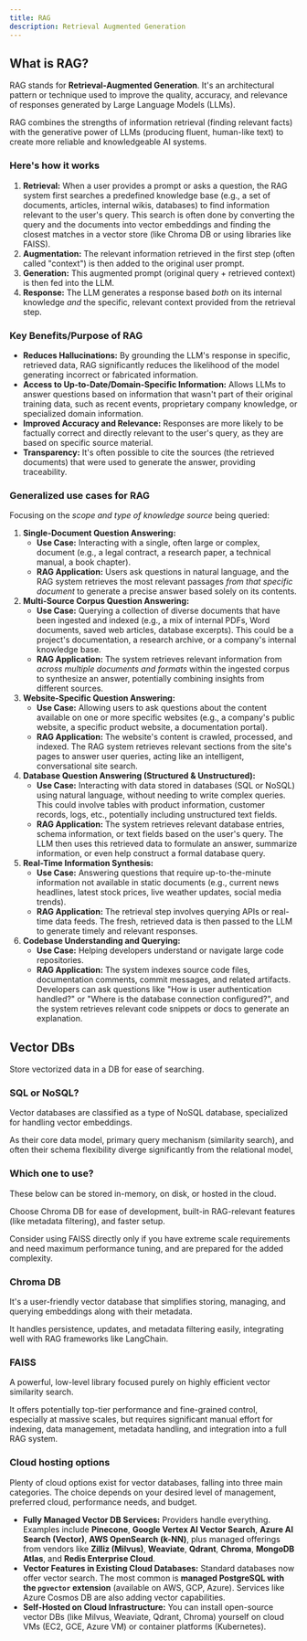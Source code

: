 ```yaml
---
title: RAG 
description: Retrieval Augmented Generation
---
```


## What is RAG?

RAG stands for **Retrieval-Augmented Generation**. It's an architectural pattern or technique used to improve the quality, accuracy, and relevance of responses generated by Large Language Models (LLMs).

RAG combines the strengths of information retrieval (finding relevant facts) with the generative power of LLMs (producing fluent, human-like text) to create more reliable and knowledgeable AI systems.

### Here's how it works

1.  **Retrieval:** When a user provides a prompt or asks a question, the RAG system first searches a predefined knowledge base (e.g., a set of documents, articles, internal wikis, databases) to find information relevant to the user's query. This search is often done by converting the query and the documents into vector embeddings and finding the closest matches in a vector store (like Chroma DB or using libraries like FAISS).
2.  **Augmentation:** The relevant information retrieved in the first step (often called "context") is then added to the original user prompt.
3.  **Generation:** This augmented prompt (original query + retrieved context) is then fed into the LLM.
4.  **Response:** The LLM generates a response based *both* on its internal knowledge *and* the specific, relevant context provided from the retrieval step.

### Key Benefits/Purpose of RAG

* **Reduces Hallucinations:** By grounding the LLM's response in specific, retrieved data, RAG significantly reduces the likelihood of the model generating incorrect or fabricated information.
* **Access to Up-to-Date/Domain-Specific Information:** Allows LLMs to answer questions based on information that wasn't part of their original training data, such as recent events, proprietary company knowledge, or specialized domain information.
* **Improved Accuracy and Relevance:** Responses are more likely to be factually correct and directly relevant to the user's query, as they are based on specific source material.
* **Transparency:** It's often possible to cite the sources (the retrieved documents) that were used to generate the answer, providing traceability.

### Generalized use cases for RAG

Focusing on the *scope and type of knowledge source* being queried:

1.  **Single-Document Question Answering:**
    * **Use Case:** Interacting with a single, often large or complex, document (e.g., a legal contract, a research paper, a technical manual, a book chapter).
    * **RAG Application:** Users ask questions in natural language, and the RAG system retrieves the most relevant passages *from that specific document* to generate a precise answer based solely on its contents.
2.  **Multi-Source Corpus Question Answering:**
    * **Use Case:** Querying a collection of diverse documents that have been ingested and indexed (e.g., a mix of internal PDFs, Word documents, saved web articles, database excerpts). This could be a project's documentation, a research archive, or a company's internal knowledge base.
    * **RAG Application:** The system retrieves relevant information from *across multiple documents and formats* within the ingested corpus to synthesize an answer, potentially combining insights from different sources.
3.  **Website-Specific Question Answering:**
    * **Use Case:** Allowing users to ask questions about the content available on one or more specific websites (e.g., a company's public website, a specific product website, a documentation portal).
    * **RAG Application:** The website's content is crawled, processed, and indexed. The RAG system retrieves relevant sections from the site's pages to answer user queries, acting like an intelligent, conversational site search.
4.  **Database Question Answering (Structured & Unstructured):**
    * **Use Case:** Interacting with data stored in databases (SQL or NoSQL) using natural language, without needing to write complex queries. This could involve tables with product information, customer records, logs, etc., potentially including unstructured text fields.
    * **RAG Application:** The system retrieves relevant database entries, schema information, or text fields based on the user's query. The LLM then uses this retrieved data to formulate an answer, summarize information, or even help construct a formal database query.
5.  **Real-Time Information Synthesis:**
    * **Use Case:** Answering questions that require up-to-the-minute information not available in static documents (e.g., current news headlines, latest stock prices, live weather updates, social media trends).
    * **RAG Application:** The retrieval step involves querying APIs or real-time data feeds. The fresh, retrieved data is then passed to the LLM to generate timely and relevant responses.
6.  **Codebase Understanding and Querying:**
    * **Use Case:** Helping developers understand or navigate large code repositories.
    * **RAG Application:** The system indexes source code files, documentation comments, commit messages, and related artifacts. Developers can ask questions like "How is user authentication handled?" or "Where is the database connection configured?", and the system retrieves relevant code snippets or docs to generate an explanation.

## Vector DBs

Store vectorized data in a DB for ease of searching. 


### SQL or NoSQL?
Vector databases are classified as a type of NoSQL database, specialized for handling vector embeddings.

As their core data model, primary query mechanism (similarity search), and often their schema flexibility diverge significantly from the relational model, 

### Which one to use?

These below can be stored in-memory, on disk, or hosted in the cloud.

Choose Chroma DB for ease of development, built-in RAG-relevant features (like metadata filtering), and faster setup. 

Consider using FAISS directly only if you have extreme scale requirements and need maximum performance tuning, and are prepared for the added complexity.

### Chroma DB

It's a user-friendly vector database that simplifies storing, managing, and querying embeddings along with their metadata. 

It handles persistence, updates, and metadata filtering easily, integrating well with RAG frameworks like LangChain.

### FAISS

A powerful, low-level library focused purely on highly efficient vector similarity search. 

It offers potentially top-tier performance and fine-grained control, especially at massive scales, but requires significant manual effort for indexing, data management, metadata handling, and integration into a full RAG system.

### Cloud hosting options

Plenty of cloud options exist for vector databases, falling into three main categories. The choice depends on your desired level of management, preferred cloud, performance needs, and budget.

- **Fully Managed Vector DB Services:** Providers handle everything. Examples include **Pinecone**, **Google Vertex AI Vector Search**, **Azure AI Search (Vector)**, **AWS OpenSearch (k-NN)**, plus managed offerings from vendors like **Zilliz (Milvus)**, **Weaviate**, **Qdrant**, **Chroma**, **MongoDB Atlas**, and **Redis Enterprise Cloud**.
- **Vector Features in Existing Cloud Databases:** Standard databases now offer vector search. The most common is **managed PostgreSQL with the `pgvector` extension** (available on AWS, GCP, Azure). Services like Azure Cosmos DB are also adding vector capabilities.
- **Self-Hosted on Cloud Infrastructure:** You can install open-source vector DBs (like Milvus, Weaviate, Qdrant, Chroma) yourself on cloud VMs (EC2, GCE, Azure VM) or container platforms (Kubernetes).
